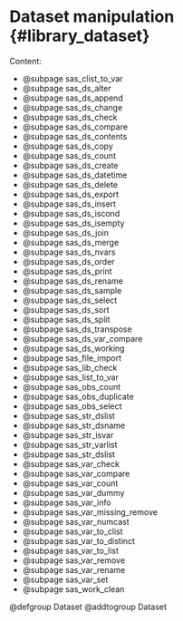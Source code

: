 # Dataset manipulation {#library_dataset}

Content:

- @subpage sas_clist_to_var
- @subpage sas_ds_alter
- @subpage sas_ds_append
- @subpage sas_ds_change
- @subpage sas_ds_check
- @subpage sas_ds_compare
- @subpage sas_ds_contents
- @subpage sas_ds_copy
- @subpage sas_ds_count
- @subpage sas_ds_create
- @subpage sas_ds_datetime
- @subpage sas_ds_delete
- @subpage sas_ds_export
- @subpage sas_ds_insert
- @subpage sas_ds_iscond
- @subpage sas_ds_isempty
- @subpage sas_ds_join
- @subpage sas_ds_merge
- @subpage sas_ds_nvars
- @subpage sas_ds_order
- @subpage sas_ds_print
- @subpage sas_ds_rename
- @subpage sas_ds_sample
- @subpage sas_ds_select
- @subpage sas_ds_sort
- @subpage sas_ds_split
- @subpage sas_ds_transpose
- @subpage sas_ds_var_compare
- @subpage sas_ds_working
- @subpage sas_file_import
- @subpage sas_lib_check
- @subpage sas_list_to_var
- @subpage sas_obs_count
- @subpage sas_obs_duplicate
- @subpage sas_obs_select
- @subpage sas_str_dslist
- @subpage sas_str_dsname
- @subpage sas_str_isvar
- @subpage sas_str_varlist
- @subpage sas_str_dslist
- @subpage sas_var_check
- @subpage sas_var_compare
- @subpage sas_var_count
- @subpage sas_var_dummy
- @subpage sas_var_info
- @subpage sas_var_missing_remove
- @subpage sas_var_numcast
- @subpage sas_var_to_clist
- @subpage sas_var_to_distinct
- @subpage sas_var_to_list
- @subpage sas_var_remove
- @subpage sas_var_rename
- @subpage sas_var_set
- @subpage sas_work_clean

@defgroup Dataset
@addtogroup Dataset
